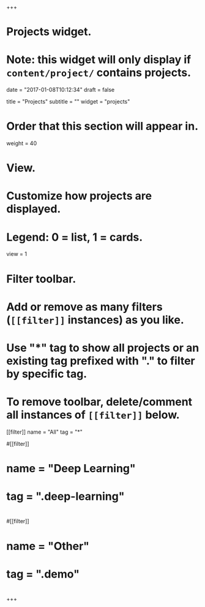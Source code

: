 +++
# Projects widget.
# Note: this widget will only display if `content/project/` contains projects.

date = "2017-01-08T10:12:34"
draft = false

title = "Projects"
subtitle = ""
widget = "projects"

# Order that this section will appear in.
weight = 40

# View.
# Customize how projects are displayed.
# Legend: 0 = list, 1 = cards.
view = 1

# Filter toolbar.
# Add or remove as many filters (`[[filter]]` instances) as you like.
# Use "*" tag to show all projects or an existing tag prefixed with "." to filter by specific tag.
# To remove toolbar, delete/comment all instances of `[[filter]]` below.
[[filter]]
  name = "All"
  tag = "*"
  
#[[filter]]
#  name = "Deep Learning"
#  tag = ".deep-learning"
#
#[[filter]]
#  name = "Other"
#  tag = ".demo"
#
+++

